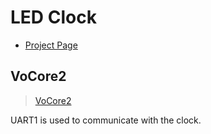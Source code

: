 # LED Clock

- [Project Page](https://oblaser.ch/projekte/led-uhr/)

## VoCore2

> [VoCore2](https://vocore.io/v2.html)

UART1 is used to communicate with the clock.
